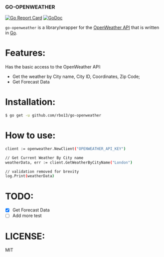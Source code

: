 ### GO-OPENWEATHER
[![Go Report Card](https://goreportcard.com/badge/github.com/whaangbuu/go-openweather)](https://goreportcard.com/report/github.com/whaangbuu/go-openweather) [![GoDoc](https://godoc.org/github.com/whaangbuu/go-openweather?status.svg)](https://godoc.org/github.com/whaangbuu/go-openweather)

`go-openweather` is a library/wrapper for the [OpenWeather API](https://openweathermap.org/) that is written in [Go](https://golang.org/).


# Features:

Has the basic access to the OpenWeather API:

  - Get the weather by City name, City ID, Coordinates, Zip Code;
  - Get Forecast Data


# Installation:
```sh
$ go get -u github.com/rbo13/go-openweather
```

# How to use:
```sh
client := openweather.NewClient("OPENWEATHER_API_KEY")

// Get Current Weather By City name
weatherData, err := client.GetWeatherByCityName("London")

// validation removed for brevity
log.Print(weatherData)
```

# TODO:
 - [x] Get Forecast Data
 - [ ] Add more test

 # LICENSE:
 MIT